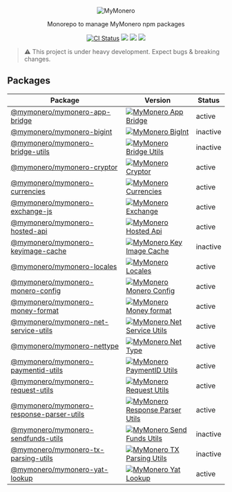 <p align="center">
  <img alt="MyMonero" src="https://user-images.githubusercontent.com/1645428/146000939-b06f8fd3-9ed2-4a5e-bdd6-3981281dde9c.png">
</p>

<p align="center">
  Monorepo to manage MyMonero npm packages
</p>

<p align="center">
  <a href="https://github.com/mymonero/mymonero-utils/actions?query=branch%3Amaster+workflow%3Aci"><img alt="CI Status" src="https://github.com/mymonero/mymonero-utils/workflows/ci/badge.svg?branch=master"></a>
  <a href="https://snyk.io/test/github/mymonero/mymonero-utils"><img src="https://snyk.io/test/github/mymonero/mymonero-utils/badge.svg"></a>
  <a href="https://opensource.org/licenses/BSD-3-Clause"><img src="https://img.shields.io/badge/License-BSD%203--Clause-blue.svg"></a>
  <a href="https://codecov.io/gh/mymonero/mymonero-utils">
    <img src="https://codecov.io/gh/mymonero/mymonero-utils/branch/master/graph/badge.svg?token=YCDBLLJJEP"/>
  </a>
</p>

> :warning: This project is under heavy development. Expect bugs & breaking changes.

## Packages

|Package|Version|Status|
|---|---|---|
|[@mymonero/mymonero-app-bridge](./packages/mymonero-app-bridge)|[![MyMonero App Bridge](https://img.shields.io/npm/v/@mymonero/mymonero-app-bridge.svg)](https://npmjs.com/package/@mymonero/mymonero-app-bridge)| active |
|[@mymonero/mymonero-bigint](./packages/mymonero-bigint)|[![MyMonero BigInt](https://img.shields.io/npm/v/@mymonero/mymonero-bigint.svg)](https://npmjs.com/package/@mymonero/mymonero-bigint)| inactive |
|[@mymonero/mymonero-bridge-utils](./packages/mymonero-bridge-utils)|[![MyMonero Bridge Utils](https://img.shields.io/npm/v/@mymonero/mymonero-bridge-utils.svg)](https://npmjs.com/package/@mymonero/mymonero-bridge-utils)| inactive |
|[@mymonero/mymonero-cryptor](./packages/mymonero-cryptor)|[![MyMonero Cryptor](https://img.shields.io/npm/v/@mymonero/mymonero-cryptor.svg)](https://npmjs.com/package/@mymonero/mymonero-cryptor)| active |
|[@mymonero/mymonero-currencies](./packages/mymonero-currencies)|[![MyMonero Currencies](https://img.shields.io/npm/v/@mymonero/mymonero-currencies.svg)](https://npmjs.com/package/@mymonero/mymonero-currencies)| active |
|[@mymonero/mymonero-exchange-js](./packages/mymonero-exchange-js)|[![MyMonero Exchange](https://img.shields.io/npm/v/@mymonero/mymonero-exchange.svg)](https://npmjs.com/package/@mymonero/mymonero-exchange)| active |
|[@mymonero/mymonero-hosted-api](./packages/mymonero-hosted-api)|[![MyMonero Hosted Api](https://img.shields.io/npm/v/@mymonero/mymonero-hosted-api.svg)](https://npmjs.com/package/@mymonero/mymonero-hosted-api)| active |
|[@mymonero/mymonero-keyimage-cache](./packages/mymonero-keyimage-cache)|[![MyMonero Key Image Cache](https://img.shields.io/npm/v/@mymonero/mymonero-keyimage-cache.svg)](https://npmjs.com/package/@mymonero/mymonero-keyimage-cache)| inactive |
|[@mymonero/mymonero-locales](./packages/mymonero-locales)|[![MyMonero Locales](https://img.shields.io/npm/v/@mymonero/mymonero-locales.svg)](https://npmjs.com/package/@mymonero/mymonero-locales)| active |
|[@mymonero/mymonero-monero-config](./packages/mymonero-monero-config)|[![MyMonero Monero Config](https://img.shields.io/npm/v/@mymonero/mymonero-monero-config.svg)](https://npmjs.com/package/@mymonero/mymonero-monero-config)| active |
|[@mymonero/mymonero-money-format](./packages/mymonero-money-format)|[![MyMonero Money format](https://img.shields.io/npm/v/@mymonero/mymonero-money-format.svg)](https://npmjs.com/package/@mymonero/mymonero-money-format)| active |
|[@mymonero/mymonero-net-service-utils](./packages/mymonero-net-service-utils)|[![MyMonero Net Service Utils](https://img.shields.io/npm/v/@mymonero/mymonero-net-service-utils.svg)](https://npmjs.com/package/@mymonero/mymonero-net-service-utils)| active |
|[@mymonero/mymonero-nettype](./packages/mymonero-nettype)|[![MyMonero Net Type](https://img.shields.io/npm/v/@mymonero/mymonero-nettype.svg)](https://npmjs.com/package/@mymonero/mymonero-nettype)| active |
|[@mymonero/mymonero-paymentid-utils](./packages/mymonero-paymentid-utils)|[![MyMonero PaymentID Utils](https://img.shields.io/npm/v/@mymonero/mymonero-paymentid-utils.svg)](https://npmjs.com/package/@mymonero/mymonero-paymentid-utils)| active |
|[@mymonero/mymonero-request-utils](./packages/mymonero-request-utils)|[![MyMonero Request Utils](https://img.shields.io/npm/v/@mymonero/mymonero-request-utils.svg)](https://npmjs.com/package/@mymonero/mymonero-request-utils)| active |
|[@mymonero/mymonero-response-parser-utils](./packages/mymonero-response-parser-utils)|[![MyMonero Response Parser Utils](https://img.shields.io/npm/v/@mymonero/mymonero-response-parser-utils.svg)](https://npmjs.com/package/@mymonero/mymonero-response-parser-utils)| active |
|[@mymonero/mymonero-sendfunds-utils](./packages/mymonero-sendfunds-utils)|[![MyMonero Send Funds Utils](https://img.shields.io/npm/v/@mymonero/mymonero-sendfunds-utils.svg)](https://npmjs.com/package/@mymonero/mymonero-sendfunds-utils)| inactive |
|[@mymonero/mymonero-tx-parsing-utils](./packages/mymonero-tx-parsing-utils)|[![MyMonero TX Parsing Utils](https://img.shields.io/npm/v/@mymonero/mymonero-tx-parsing-utils.svg)](https://npmjs.com/package/@mymonero/mymonero-tx-parsing-utils)| inactive |
|[@mymonero/mymonero-yat-lookup](./packages/mymonero-yat-lookup)|[![MyMonero Yat Lookup](https://img.shields.io/npm/v/@mymonero/mymonero-yat-lookup.svg)](https://npmjs.com/package/@mymonero/mymonero-yat-lookup)| active |